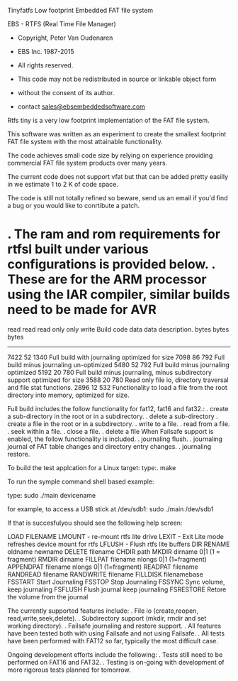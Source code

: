 Tinyfatfs Low footprint Embedded FAT file system

 EBS - RTFS (Real Time File Manager)

* Copyright, Peter Van Oudenaren
*  EBS Inc. 1987-2015
* All rights reserved.
* This code may not be redistributed in source or linkable object form
* without the consent of its author.

* contact sales@ebsembeddedsoftware.com

Rtfs tiny is a very low footprint implementation of the FAT file system.

This software was written as an experiment to create the smallest footprint FAT file system with the most attainable functionality.

The code achieves small code size by relying on experience providing commercial FAT file system products over many years.

The current code does not support vfat but that can be added pretty easilly in we estimate 1 to 2 K of code space.


The code is still not totally refined so beware, send us an email if you'd find a bug or you would like to conrtibute a patch.

. The ram and rom requirements for rtfsl built under various configurations is provided below.
. These are for the ARM processor using the IAR compiler, similar builds need to be made for AVR
=============================================================================================
read     read     read
only     only     write   Build
code     data     data    description.
bytes    bytes    bytes
-------  -------  -------  ----------------------
 7422       52    1340     Full build with journaling optimized for size
 7098       86     792     Full build minus journaling un-optimized
 5480       52     792     Full build minus journaling optimized
 5192       20     780     Full build minus journaling, minus subdirectory support optimized for size
 3588       20     780     Read only file io, directory traversal and file stat functions.
 2896       12     532     Functionality to load a file from the root directory into memory, optimized for size.

Full build includes the follow functionality for fat12, fat16 and fat32.:
    . create a sub-directory in the root or in a subdirectory.
    . delete a sub-directory
    . create a file in the root or in a subdirectory.
    . write to a file.
    . read from a file.
    . seek within a file.
    . close a file.
    . delete a file
When Failsafe support is enabled, the follow functionality is included.
    . journaling flush.
    . journaling journal of FAT table changes and directory entry changes.
    . journaling restore.




To build the test applcation for a Linux target:
type:.
  make

To run the symple command shell based example:

type:
   sudo ./main devicename

for example, to access a USB stick at /dev/sdb1:
   sudo ./main /dev/sdb1

If that is succesfulyou should see the following help screen:

LOAD FILENAME
LMOUNT   - re-mount rtfs lite drive
LEXIT    - Exit Lite mode refreshes device mount for rtfs
LFLUSH   - Flush rtfs lite buffers
DIR
RENAME oldname newname
DELETE filename
CHDIR path
MKDIR dirname 0|1 (1 = fragment)
RMDIR dirname
FILLPAT filename nlongs 0|1 (1=fragment)
APPENDPAT filename nlongs 0|1 (1=fragment)
READPAT filename
RANDREAD  filename
RANDWRITE filename
FILLDISK filenamebase
FSSTART Start Journaling
FSSTOP  Stop  Journaling
FSSYNC  Sync  volume, keep journaling
FSFLUSH Flush journal keep journaling
FSRESTORE Retore the volume from the journal


The currently supported features include:
. File io (create,reopen, read,write,seek,delete).
. Subdirectory support (mkdir, rmdir and set working directory).
. Failsafe journaling and restore support.
. All features have been tested both with using Failsafe and not using Failsafe.
. All tests have been performed with FAT12 so far, typically the most difficult case.

Ongoing development efforts include the following:
. Tests still need to be performed on FAT16 and FAT32.
. Testing is on-going with development of more rigorous tests planned for tomorrow.


